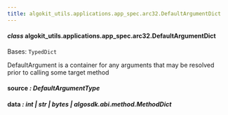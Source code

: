 ```yaml
---
title: algokit_utils.applications.app_spec.arc32.DefaultArgumentDict
---
```

#### *class* algokit_utils.applications.app_spec.arc32.DefaultArgumentDict

Bases: `TypedDict`

DefaultArgument is a container for any arguments that may
be resolved prior to calling some target method

#### source *: DefaultArgumentType*

#### data *: int | str | bytes | algosdk.abi.method.MethodDict*